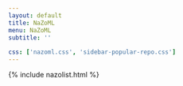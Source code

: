 ```yaml
---
layout: default
title: NaZoML
menu: NaZoML
subtitle: ''
                            
css: ['nazoml.css', 'sidebar-popular-repo.css']
---
```


{% include nazolist.html %}